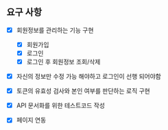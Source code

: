 ## 요구 사항

- [x] 회원정보를 관리하는 기능 구현
    - [x] 회원가입
    - [x] 로그인
    - [x] 로그인 후 회원정보 조회/삭제

- [x] 자신의 정보만 수정 가능 해야하고 로그인이 선행 되어야함

- [x] 토큰의 유효성 검사와 본인 여부를 판단하는 로직 구현

- [x] API 문서화를 위한 테스트코드 작성

- [x] 페이지 연동